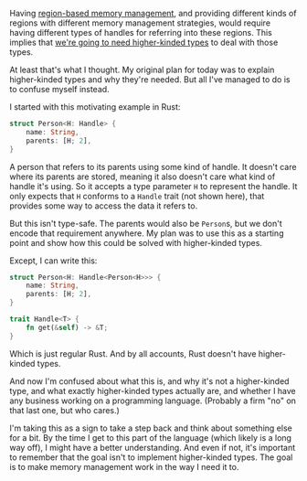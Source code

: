 Having [region-based memory management](/daily/2024-10-16), and providing
different kinds of regions with different memory management strategies, would
require having different types of handles for referring into these regions. This
implies that [we're going to need higher-kinded types](/daily/2024-10-17) to
deal with those types.

At least that's what I thought. My original plan for today was to explain
higher-kinded types and why they're needed. But all I've managed to do is to
confuse myself instead.

I started with this motivating example in Rust:

```rust
struct Person<H: Handle> {
    name: String,
    parents: [H; 2],
}
```

A person that refers to its parents using some kind of handle. It doesn't care
where its parents are stored, meaning it also doesn't care what kind of handle
it's using. So it accepts a type parameter `H` to represent the handle. It only
expects that `H` conforms to a `Handle` trait (not shown here), that provides
some way to access the data it refers to.

But this isn't type-safe. The parents would also be `Person`s, but we don't
encode that requirement anywhere. My plan was to use this as a starting point
and show how this could be solved with higher-kinded types.

Except, I can write this:

```rust
struct Person<H: Handle<Person<H>>> {
    name: String,
    parents: [H; 2],
}

trait Handle<T> {
    fn get(&self) -> &T;
}
```

Which is just regular Rust. And by all accounts, Rust doesn't have higher-kinded
types.

And now I'm confused about what this is, and why it's not a higher-kinded type,
and what exactly higher-kinded types actually are, and whether I have any
business working on a programming language. (Probably a firm "no" on that last
one, but who cares.)

I'm taking this as a sign to take a step back and think about something else for
a bit. By the time I get to this part of the language (which likely is a long
way off), I might have a better understanding. And even if not, it's important
to remember that the goal isn't to implement higher-kinded types. The goal is to
make memory management work in the way I need it to.
